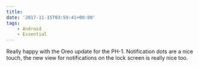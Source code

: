 ```yaml
---
title:
date: '2017-11-15T03:59:41+00:00'
tags:
    - Android
    - Essential
---
```


Really happy with the Oreo update for the PH-1. Notification dots are a nice touch, the new view for notifications on the lock screen is really nice too.